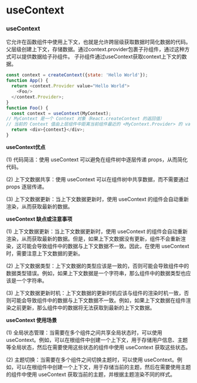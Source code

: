 # useContext

### **useContext**

它允许在函数组件中使用上下文，也就是允许跨层级获取数据时简化数据的代码。 父层级创建上下文，存储数据。通过context.provider包裹子孙组件，通过这种方式可以提供数据给子孙组件。 子孙组件通过useContext获取context上下文的数据。

```js
const context = createContext({state: 'Hello World'}); 
function App() {
  return <context.Provider value="Hello World">
    <Foo/>
  </context.Provider>;
}
function Foo() {
  const context = useContext(MyContext);
// MyContext 是一个 Context 对象（React.createContext 的返回值）
// 当前的 Context 值由上层组件中距离当前组件最近的 <MyContext.Provider> 的 value prop 决定。
  return <div>{context}</div>;
}
```

**useContext优点**

&#x20;(1) 代码简洁：使用 useContext 可以避免在组件树中逐层传递 props，从而简化代码。

&#x20;(2) 上下文数据共享：使用 useContext 可以在组件树中共享数据，而不需要通过 props 逐层传递。

&#x20;(3) 上下文数据更新：当上下文数据更新时，使用 useContext 的组件会自动重新渲染，从而获取最新的数据。

**useContext 缺点或注意事项**

&#x20;(1) 上下文数据更新：当上下文数据更新时，使用 useContext 的组件会自动重新渲染，从而获取最新的数据。但是，如果上下文数据没有更新，组件不会重新渲染，这可能会导致组件中的数据与上下文数据不一致。因此，在使用 useContext 时，需要注意上下文数据的更新。

&#x20;(2) 上下文数据类型：上下文数据的类型应该是一致的，否则可能会导致组件中的数据类型错误。例如，如果上下文数据是一个字符串，那么组件中的数据类型也应该是一个字符串。

&#x20;(3) 上下文数据更新时机：上下文数据的更新时机应该与组件的渲染时机一致，否则可能会导致组件中的数据与上下文数据不一致。例如，如果上下文数据在组件渲染之前更新，那么组件中的数据将无法获取到最新的上下文数据。

**useContext 使用场景**

&#x20;(1) 全局状态管理：当需要在多个组件之间共享全局状态时，可以使用 useContext。例如，可以在根组件中创建一个上下文，用于存储用户信息、主题等全局状态，然后在需要使用这些状态的组件中使用 useContext 获取这些状态。

&#x20;(2) 主题切换：当需要在多个组件之间切换主题时，可以使用 useContext。例如，可以在根组件中创建一个上下文，用于存储当前的主题，然后在需要使用主题的组件中使用 useContext 获取当前的主题，并根据主题渲染不同的样式。
